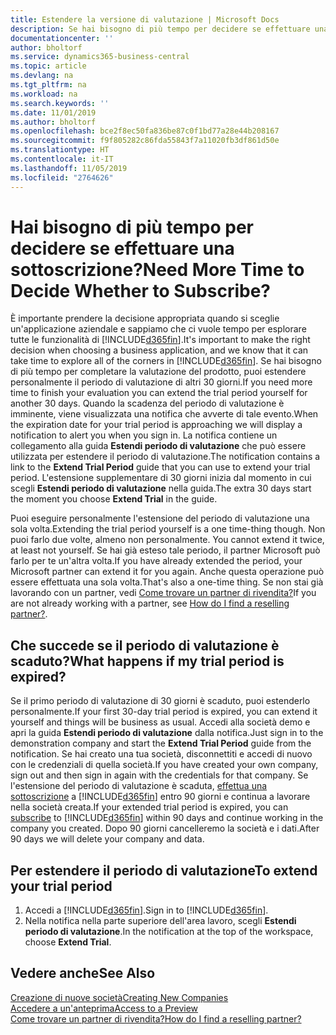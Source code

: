 ```yaml
---
title: Estendere la versione di valutazione | Microsoft Docs
description: Se hai bisogno di più tempo per decidere se effettuare una sottoscrizione, puoi estendere la versione di valutazione.
documentationcenter: ''
author: bholtorf
ms.service: dynamics365-business-central
ms.topic: article
ms.devlang: na
ms.tgt_pltfrm: na
ms.workload: na
ms.search.keywords: ''
ms.date: 11/01/2019
ms.author: bholtorf
ms.openlocfilehash: bce2f8ec50fa836be87c0f1bd77a28e44b208167
ms.sourcegitcommit: f9f805282c86fda55843f7a11020fb3df861d50e
ms.translationtype: HT
ms.contentlocale: it-IT
ms.lasthandoff: 11/05/2019
ms.locfileid: "2764626"
---
```

# <a name="need-more-time-to-decide-whether-to-subscribe"></a><span data-ttu-id="7ea24-103">Hai bisogno di più tempo per decidere se effettuare una sottoscrizione?</span><span class="sxs-lookup"><span data-stu-id="7ea24-103">Need More Time to Decide Whether to Subscribe?</span></span>
<span data-ttu-id="7ea24-104">È importante prendere la decisione appropriata quando si sceglie un'applicazione aziendale e sappiamo che ci vuole tempo per esplorare tutte le funzionalità di [!INCLUDE[d365fin](includes/d365fin_md.md)].</span><span class="sxs-lookup"><span data-stu-id="7ea24-104">It's important to make the right decision when choosing a business application, and we know that it can take time to explore all of the corners in [!INCLUDE[d365fin](includes/d365fin_md.md)].</span></span> <span data-ttu-id="7ea24-105">Se hai bisogno di più tempo per completare la valutazione del prodotto, puoi estendere personalmente il periodo di valutazione di altri 30 giorni.</span><span class="sxs-lookup"><span data-stu-id="7ea24-105">If you need more time to finish your evaluation you can extend the trial period yourself for another 30 days.</span></span> <span data-ttu-id="7ea24-106">Quando la scadenza del periodo di valutazione è imminente, viene visualizzata una notifica che avverte di tale evento.</span><span class="sxs-lookup"><span data-stu-id="7ea24-106">When the expiration date for your trial period is approaching we will display a notification to alert you when you sign in.</span></span> <span data-ttu-id="7ea24-107">La notifica contiene un collegamento alla guida **Estendi periodo di valutazione** che può essere utilizzata per estendere il periodo di valutazione.</span><span class="sxs-lookup"><span data-stu-id="7ea24-107">The notification contains a link to the **Extend Trial Period** guide that you can use to extend your trial period.</span></span> <span data-ttu-id="7ea24-108">L'estensione supplementare di 30 giorni inizia dal momento in cui scegli **Estendi periodo di valutazione** nella guida.</span><span class="sxs-lookup"><span data-stu-id="7ea24-108">The extra 30 days start the moment you choose **Extend Trial** in the guide.</span></span>

<span data-ttu-id="7ea24-109">Puoi eseguire personalmente l'estensione del periodo di valutazione una sola volta.</span><span class="sxs-lookup"><span data-stu-id="7ea24-109">Extending the trial period yourself is a one time-thing though.</span></span> <span data-ttu-id="7ea24-110">Non puoi farlo due volte, almeno non personalmente. </span><span class="sxs-lookup"><span data-stu-id="7ea24-110">You cannot extend it twice, at least not yourself.</span></span> <span data-ttu-id="7ea24-111">Se hai già esteso tale periodo, il partner Microsoft può farlo per te un'altra volta.</span><span class="sxs-lookup"><span data-stu-id="7ea24-111">If you have already extended the period, your Microsoft partner can extend it for you again.</span></span> <span data-ttu-id="7ea24-112">Anche questa operazione può essere effettuata una sola volta.</span><span class="sxs-lookup"><span data-stu-id="7ea24-112">That's also a one-time thing.</span></span> <span data-ttu-id="7ea24-113">Se non stai già lavorando con un partner, vedi [Come trovare un partner di rivendita?](across-faq.md#findpartner)</span><span class="sxs-lookup"><span data-stu-id="7ea24-113">If you are not already working with a partner, see [How do I find a reselling partner?](across-faq.md#findpartner).</span></span>

## <a name="what-happens-if-my-trial-period-is-expired"></a><span data-ttu-id="7ea24-114">Che succede se il periodo di valutazione è scaduto?</span><span class="sxs-lookup"><span data-stu-id="7ea24-114">What happens if my trial period is expired?</span></span>
<span data-ttu-id="7ea24-115">Se il primo periodo di valutazione di 30 giorni è scaduto, puoi estenderlo personalmente.</span><span class="sxs-lookup"><span data-stu-id="7ea24-115">If your first 30-day trial period is expired, you can extend it yourself and things will be business as usual.</span></span> <span data-ttu-id="7ea24-116">Accedi alla società demo e apri la guida **Estendi periodo di valutazione** dalla notifica.</span><span class="sxs-lookup"><span data-stu-id="7ea24-116">Just sign in to the demonstration company and start the **Extend Trial Period** guide from the notification.</span></span> <span data-ttu-id="7ea24-117">Se hai creato una tua società, disconnettiti e accedi di nuovo con le credenziali di quella società.</span><span class="sxs-lookup"><span data-stu-id="7ea24-117">If you have created your own company, sign out and then sign in again with the credentials for that company.</span></span> <span data-ttu-id="7ea24-118">Se l'estensione del periodo di valutazione è scaduta, [effettua una sottoscrizione](https://go.microsoft.com/fwlink/?linkid=828659) a [!INCLUDE[d365fin](includes/d365fin_md.md)] entro 90 giorni e continua a lavorare nella società creata.</span><span class="sxs-lookup"><span data-stu-id="7ea24-118">If your extended trial period is expired, you can [subscribe](https://go.microsoft.com/fwlink/?linkid=828659) to [!INCLUDE[d365fin](includes/d365fin_md.md)] within 90 days and continue working in the company you created.</span></span> <span data-ttu-id="7ea24-119">Dopo 90 giorni cancelleremo la società e i dati.</span><span class="sxs-lookup"><span data-stu-id="7ea24-119">After 90 days we will delete your company and data.</span></span> 

## <a name="to-extend-your-trial-period"></a><span data-ttu-id="7ea24-120">Per estendere il periodo di valutazione</span><span class="sxs-lookup"><span data-stu-id="7ea24-120">To extend your trial period</span></span>
1. <span data-ttu-id="7ea24-121">Accedi a [!INCLUDE[d365fin](includes/d365fin_md.md)].</span><span class="sxs-lookup"><span data-stu-id="7ea24-121">Sign in to [!INCLUDE[d365fin](includes/d365fin_md.md)].</span></span>
2. <span data-ttu-id="7ea24-122">Nella notifica nella parte superiore dell'area lavoro, scegli **Estendi periodo di valutazione**.</span><span class="sxs-lookup"><span data-stu-id="7ea24-122">In the notification at the top of the workspace, choose **Extend Trial**.</span></span>

## <a name="see-also"></a><span data-ttu-id="7ea24-123">Vedere anche</span><span class="sxs-lookup"><span data-stu-id="7ea24-123">See Also</span></span>
[<span data-ttu-id="7ea24-124">Creazione di nuove società</span><span class="sxs-lookup"><span data-stu-id="7ea24-124">Creating New Companies</span></span>](about-new-company.md)  
[<span data-ttu-id="7ea24-125">Accedere a un'anteprima</span><span class="sxs-lookup"><span data-stu-id="7ea24-125">Access to a Preview</span></span>](across-preview.md)  
[<span data-ttu-id="7ea24-126">Come trovare un partner di rivendita?</span><span class="sxs-lookup"><span data-stu-id="7ea24-126">How do I find a reselling partner?</span></span>](across-faq.md#findpartner)  
